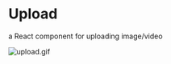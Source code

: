 # Upload
a React component for uploading image/video

![upload.gif](https://upload-images.jianshu.io/upload_images/6555104-21f34508c76d339d.gif?imageMogr2/auto-orient/strip)